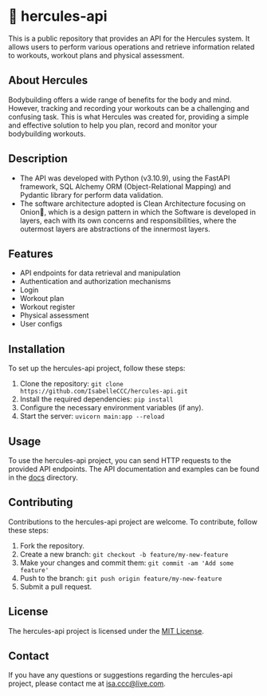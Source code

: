 # 💪 hercules-api
This is a public repository that provides an API for the Hercules system. It allows users to perform various operations and retrieve information related to workouts, workout plans and physical assessment.

## About Hercules

Bodybuilding offers a wide range of benefits for the body and mind. However, tracking and recording your workouts can be a challenging and confusing task. This is what Hercules was created for,
providing a simple and effective solution to help you plan, record and monitor your bodybuilding workouts.

## Description
- The API was developed with Python (v3.10.9), using the FastAPI framework, SQL Alchemy ORM (Object-Relational Mapping) and Pydantic library for perform data validation. 
- The software architecture adopted is Clean Architecture focusing on Onion🧅, which is a design pattern in which the Software is developed in layers, each with its own
  concerns and responsibilities, where the outermost layers are abstractions of the innermost layers.

## Features

- API endpoints for data retrieval and manipulation
- Authentication and authorization mechanisms
- Login
- Workout plan
- Workout register
- Physical assessment
- User configs

## Installation

To set up the hercules-api project, follow these steps:

1. Clone the repository: `git clone https://github.com/IsabelleCCC/hercules-api.git`
2. Install the required dependencies: `pip install`
3. Configure the necessary environment variables (if any).
4. Start the server: `uvicorn main:app --reload`

## Usage

To use the hercules-api project, you can send HTTP requests to the provided API endpoints. The API documentation and examples can be found in the [docs](./docs) directory.

## Contributing

Contributions to the hercules-api project are welcome. To contribute, follow these steps:

1. Fork the repository.
2. Create a new branch: `git checkout -b feature/my-new-feature`
3. Make your changes and commit them: `git commit -am 'Add some feature'`
4. Push to the branch: `git push origin feature/my-new-feature`
5. Submit a pull request.

## License

The hercules-api project is licensed under the [MIT License](./LICENSE).

## Contact

If you have any questions or suggestions regarding the hercules-api project, please contact me at [isa.ccc@live.com](mailto:isa.ccc@live.com).

